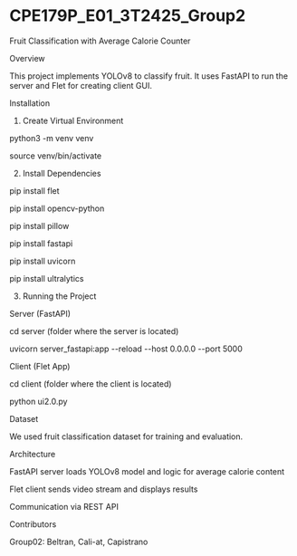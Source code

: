 # CPE179P_E01_3T2425_Group2

Fruit Classification with Average Calorie Counter

Overview

This project implements YOLOv8 to classify fruit. It uses FastAPI to run the server and Flet for creating client GUI.

Installation

1. Create Virtual Environment

python3 -m venv venv

source venv/bin/activate

2. Install Dependencies

pip install flet

pip install opencv-python

pip install pillow

pip install fastapi

pip install uvicorn

pip install ultralytics

3. Running the Project

Server (FastAPI)

cd server (folder where the server is located)

uvicorn server_fastapi:app --reload --host 0.0.0.0 --port 5000

Client (Flet App)

cd client (folder where the client is located)

python ui2.0.py

Dataset

We used fruit classification dataset for training and evaluation.

Architecture

FastAPI server loads YOLOv8 model and logic for average calorie content

Flet client sends video stream and displays results

Communication via REST API 

Contributors

Group02: Beltran, Cali-at, Capistrano

